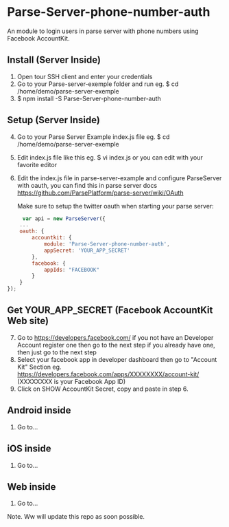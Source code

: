 # Parse-Server-phone-number-auth
An module to login users in parse server with phone numbers using Facebook AccountKit.

## Install (Server Inside)
1. Open tour SSH client and enter your credentials
2. Go to your Parse-server-exemple folder and run
   eg. $ cd /home/demo/parse-server-exemple
3. $ npm install -S Parse-Server-phone-number-auth

## Setup (Server Inside)
4. Go to your Parse Server Example index.js file
  eg. $ cd /home/demo/parse-server-exemple
5. Edit index.js file like this
  eg. $ vi index.js or you can edit with your favorite editor

6. Edit the index.js file in parse-server-example and configure ParseServer with oauth, 
     you can find this in parse server docs https://github.com/ParsePlatform/parse-server/wiki/OAuth
     
     Make sure to setup the twitter oauth when starting your parse server:

```js
     var api = new ParseServer({
    ...
    oauth: {
        accountkit: {
            module: 'Parse-Server-phone-number-auth',
            appSecret: 'YOUR_APP_SECRET'
        },
        facebook: {
            appIds: "FACEBOOK"
        }
    }
});
```

  
## Get YOUR_APP_SECRET (Facebook AccountKit Web site)

7. Go to https://developers.facebook.com/
   if you not have an Developer Account register one then go to the next step
   if you already have one, then just go to the next step
8. Select your facebook app in developer dashboard then go to "Account Kit" Section
   eg. https://developers.facebook.com/apps/XXXXXXXX/account-kit/    (XXXXXXXX is your Facebook App ID)
9. Click on SHOW AccountKit Secret, copy and paste in step 6.

## Android inside

1. Go to...

## iOS inside

1. Go to...
## Web inside

1. Go to...

Note. Ww will update this repo as soon possible.
 


